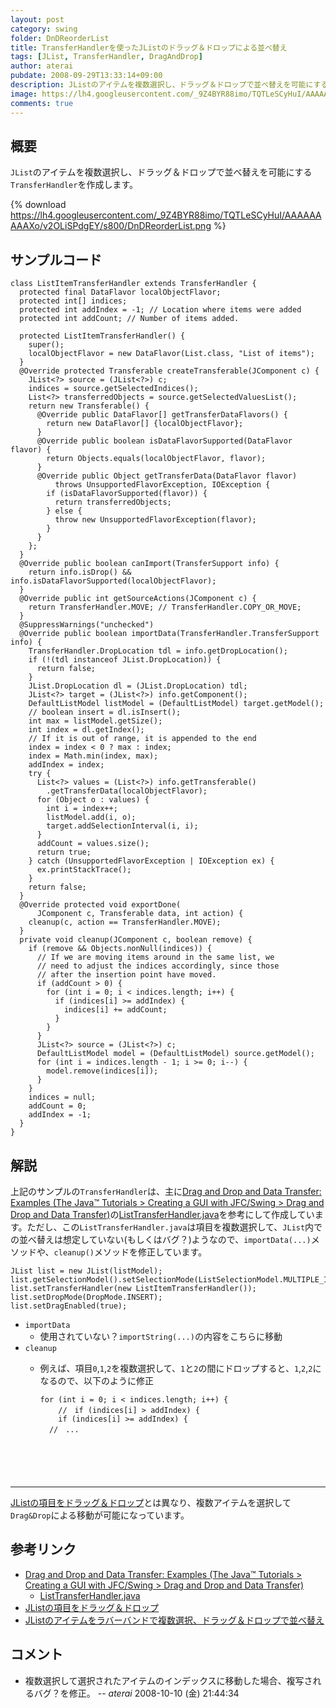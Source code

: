 ```yaml
---
layout: post
category: swing
folder: DnDReorderList
title: TransferHandlerを使ったJListのドラッグ＆ドロップによる並べ替え
tags: [JList, TransferHandler, DragAndDrop]
author: aterai
pubdate: 2008-09-29T13:33:14+09:00
description: JListのアイテムを複数選択し、ドラッグ＆ドロップで並べ替えを可能にするTransferHandlerを作成します。
image: https://lh4.googleusercontent.com/_9Z4BYR88imo/TQTLeSCyHuI/AAAAAAAAAXo/v2OLiSPdgEY/s800/DnDReorderList.png
comments: true
---
```

## 概要
`JList`のアイテムを複数選択し、ドラッグ＆ドロップで並べ替えを可能にする`TransferHandler`を作成します。

{% download https://lh4.googleusercontent.com/_9Z4BYR88imo/TQTLeSCyHuI/AAAAAAAAAXo/v2OLiSPdgEY/s800/DnDReorderList.png %}

## サンプルコード
<pre class="prettyprint"><code>class ListItemTransferHandler extends TransferHandler {
  protected final DataFlavor localObjectFlavor;
  protected int[] indices;
  protected int addIndex = -1; // Location where items were added
  protected int addCount; // Number of items added.

  protected ListItemTransferHandler() {
    super();
    localObjectFlavor = new DataFlavor(List.class, "List of items");
  }
  @Override protected Transferable createTransferable(JComponent c) {
    JList&lt;?&gt; source = (JList&lt;?&gt;) c;
    indices = source.getSelectedIndices();
    List&lt;?&gt; transferredObjects = source.getSelectedValuesList();
    return new Transferable() {
      @Override public DataFlavor[] getTransferDataFlavors() {
        return new DataFlavor[] {localObjectFlavor};
      }
      @Override public boolean isDataFlavorSupported(DataFlavor flavor) {
        return Objects.equals(localObjectFlavor, flavor);
      }
      @Override public Object getTransferData(DataFlavor flavor)
          throws UnsupportedFlavorException, IOException {
        if (isDataFlavorSupported(flavor)) {
          return transferredObjects;
        } else {
          throw new UnsupportedFlavorException(flavor);
        }
      }
    };
  }
  @Override public boolean canImport(TransferSupport info) {
    return info.isDrop() &amp;&amp; info.isDataFlavorSupported(localObjectFlavor);
  }
  @Override public int getSourceActions(JComponent c) {
    return TransferHandler.MOVE; // TransferHandler.COPY_OR_MOVE;
  }
  @SuppressWarnings("unchecked")
  @Override public boolean importData(TransferHandler.TransferSupport info) {
    TransferHandler.DropLocation tdl = info.getDropLocation();
    if (!(tdl instanceof JList.DropLocation)) {
      return false;
    }
    JList.DropLocation dl = (JList.DropLocation) tdl;
    JList&lt;?&gt; target = (JList&lt;?&gt;) info.getComponent();
    DefaultListModel listModel = (DefaultListModel) target.getModel();
    // boolean insert = dl.isInsert();
    int max = listModel.getSize();
    int index = dl.getIndex();
    // If it is out of range, it is appended to the end
    index = index &lt; 0 ? max : index;
    index = Math.min(index, max);
    addIndex = index;
    try {
      List&lt;?&gt; values = (List&lt;?&gt;) info.getTransferable()
        .getTransferData(localObjectFlavor);
      for (Object o : values) {
        int i = index++;
        listModel.add(i, o);
        target.addSelectionInterval(i, i);
      }
      addCount = values.size();
      return true;
    } catch (UnsupportedFlavorException | IOException ex) {
      ex.printStackTrace();
    }
    return false;
  }
  @Override protected void exportDone(
      JComponent c, Transferable data, int action) {
    cleanup(c, action == TransferHandler.MOVE);
  }
  private void cleanup(JComponent c, boolean remove) {
    if (remove &amp;&amp; Objects.nonNull(indices)) {
      // If we are moving items around in the same list, we
      // need to adjust the indices accordingly, since those
      // after the insertion point have moved.
      if (addCount &gt; 0) {
        for (int i = 0; i &lt; indices.length; i++) {
          if (indices[i] &gt;= addIndex) {
            indices[i] += addCount;
          }
        }
      }
      JList&lt;?&gt; source = (JList&lt;?&gt;) c;
      DefaultListModel model = (DefaultListModel) source.getModel();
      for (int i = indices.length - 1; i &gt;= 0; i--) {
        model.remove(indices[i]);
      }
    }
    indices = null;
    addCount = 0;
    addIndex = -1;
  }
}
</code></pre>

## 解説
上記のサンプルの`TransferHandler`は、主に[Drag and Drop and Data Transfer: Examples (The Java™ Tutorials > Creating a GUI with JFC/Swing > Drag and Drop and Data Transfer)](https://docs.oracle.com/javase/tutorial/uiswing/examples/dnd/index.html#BasicDnD)の[ListTransferHandler.java](https://docs.oracle.com/javase/tutorial/uiswing/examples/dnd/DropDemoProject/src/dnd/ListTransferHandler.java)を参考にして作成しています。ただし、この`ListTransferHandler.java`は項目を複数選択して、`JList`内での並べ替えは想定していない(もしくはバグ？)ようなので、`importData(...)`メソッドや、`cleanup()`メソッドを修正しています。

<pre class="prettyprint"><code>JList list = new JList(listModel);
list.getSelectionModel().setSelectionMode(ListSelectionModel.MULTIPLE_INTERVAL_SELECTION);
list.setTransferHandler(new ListItemTransferHandler());
list.setDropMode(DropMode.INSERT);
list.setDragEnabled(true);
</code></pre>

- `importData`
    - 使用されていない？`importString(...)`の内容をこちらに移動
- `cleanup`
    - 例えば、項目`0`,`1`,`2`を複数選択して、`1`と`2`の間にドロップすると、`1`,`2`,`2`になるので、以下のように修正
        
        <pre class="prettyprint"><code>for (int i = 0; i &lt; indices.length; i++) {
          //　if (indices[i] &gt; addIndex) {
          if (indices[i] &gt;= addIndex) {
        //　...
</code></pre>

<!-- dummy comment line for breaking list -->
- - - -
[JListの項目をドラッグ＆ドロップ](https://ateraimemo.com/Swing/DnDList.html)とは異なり、複数アイテムを選択して`Drag&Drop`による移動が可能になっています。

## 参考リンク
- [Drag and Drop and Data Transfer: Examples (The Java™ Tutorials > Creating a GUI with JFC/Swing > Drag and Drop and Data Transfer)](https://docs.oracle.com/javase/tutorial/uiswing/examples/dnd/index.html#BasicDnD)
    - [ListTransferHandler.java](https://docs.oracle.com/javase/tutorial/uiswing/examples/dnd/DropDemoProject/src/dnd/ListTransferHandler.java)
- [JListの項目をドラッグ＆ドロップ](https://ateraimemo.com/Swing/DnDList.html)
- [JListのアイテムをラバーバンドで複数選択、ドラッグ＆ドロップで並べ替え](https://ateraimemo.com/Swing/DragSelectDropReordering.html)

<!-- dummy comment line for breaking list -->

## コメント
- 複数選択して選択されたアイテムのインデックスに移動した場合、複写されるバグ？を修正。 -- *aterai* 2008-10-10 (金) 21:44:34

<!-- dummy comment line for breaking list -->
